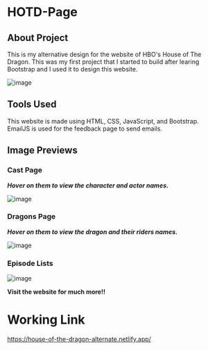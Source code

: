 # HOTD-Page

## About Project
This is my alternative design for the website of HBO's House of The Dragon.
This was my first project that I started to build after learing Bootstrap and I used it to design this website.


![image](https://github.com/Dipanshu0612/HOTD-Page/assets/97778136/8e7f7537-1e33-4516-a150-788cfc41cf47)


## Tools Used 
This website is made using HTML, CSS, JavaScript, and Bootstrap.\
EmailJS is used for the feedback page to send emails.


## Image Previews

### Cast Page
_**Hover on them to view the character and actor names.**_

![image](https://github.com/Dipanshu0612/HOTD-Page/assets/97778136/6eebded8-8682-40b5-8d81-fa07bb2e2606)


### Dragons Page
_**Hover on them to view the dragon and their riders names.**_

![image](https://github.com/Dipanshu0612/HOTD-Page/assets/97778136/98147164-533c-4487-a2b3-c4ce6dc40c2f)


### Episode Lists
![image](https://github.com/Dipanshu0612/HOTD-Page/assets/97778136/d2c92d84-68c4-40f8-95d2-269ff2eb0ebe)

**Visit the website for much more!!**

# Working Link
https://house-of-the-dragon-alternate.netlify.app/
